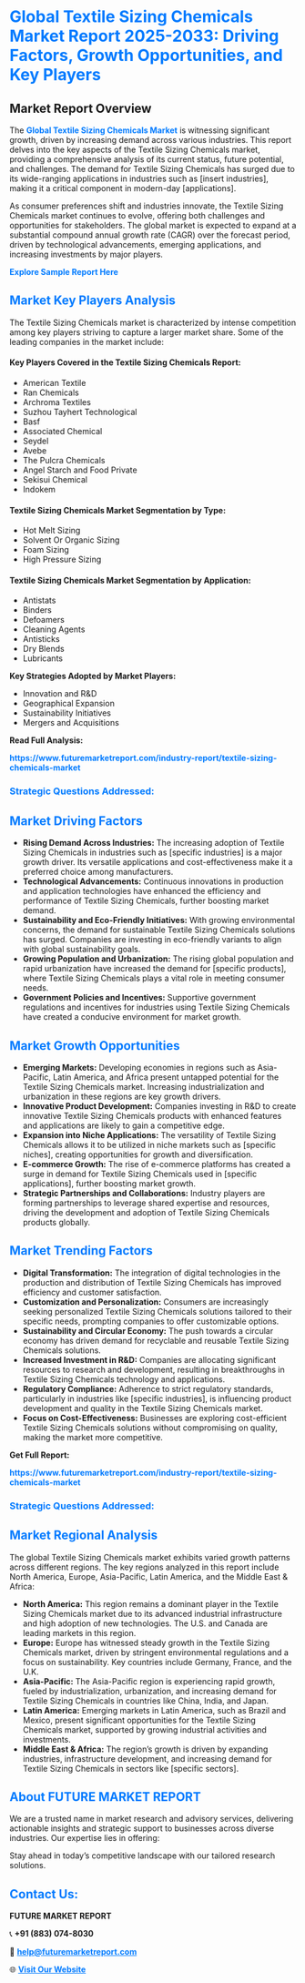 <h1 style="color: #007BFF;">Global Textile Sizing Chemicals Market Report 2025-2033: Driving Factors, Growth Opportunities, and Key Players</h1>

<section id="overview">
<h2>Market Report Overview</h2>
<p>The <a href="https://www.futuremarketreport.com/industry-report/textile-sizing-chemicals-market" style="color: #007BFF; text-decoration: none;"><strong>Global Textile Sizing Chemicals Market</strong></a> is witnessing significant growth, driven by increasing demand across various industries. This report delves into the key aspects of the Textile Sizing Chemicals market, providing a comprehensive analysis of its current status, future potential, and challenges. The demand for Textile Sizing Chemicals has surged due to its wide-ranging applications in industries such as [insert industries], making it a critical component in modern-day [applications].</p>
<p>As consumer preferences shift and industries innovate, the Textile Sizing Chemicals market continues to evolve, offering both challenges and opportunities for stakeholders. The global market is expected to expand at a substantial compound annual growth rate (CAGR) over the forecast period, driven by technological advancements, emerging applications, and increasing investments by major players.</p>
</section>

<section id="overview">
<p><a href="https://www.futuremarketreport.com/request-sample/reportId=31100" style="color: #007BFF; text-decoration: none;"><strong>Explore Sample Report Here</strong></a></p>
</section>

<section id="key-players">
<h2 style="color: #007BFF;">Market Key Players Analysis</h2>
<p>The Textile Sizing Chemicals market is characterized by intense competition among key players striving to capture a larger market share. Some of the leading companies in the market include:</p>
<h4>Key Players Covered in the Textile Sizing Chemicals Report:</h4>
<ul><li>American Textile</li><li>Ran Chemicals</li><li>Archroma Textiles</li><li>Suzhou Tayhert Technological</li><li>Basf</li><li>Associated Chemical</li><li>Seydel</li><li>Avebe</li><li>The Pulcra Chemicals</li><li>Angel Starch and Food Private</li><li>Sekisui Chemical</li><li>Indokem</li></ul>
<h4>Textile Sizing Chemicals Market Segmentation by Type:</h4>
<ul><li>Hot Melt Sizing</li><li>Solvent Or Organic Sizing</li><li>Foam Sizing</li><li>High Pressure Sizing</li></ul>

<h4>Textile Sizing Chemicals Market Segmentation by Application:</h4>
<ul><li>Antistats</li><li>Binders</li><li>Defoamers</li><li>Cleaning Agents</li><li>Antisticks</li><li>Dry Blends</li><li>Lubricants</li></ul>
<p><strong>Key Strategies Adopted by Market Players:</strong></p>
<ul>
<li>Innovation and R&D</li>
<li>Geographical Expansion</li>
<li>Sustainability Initiatives</li>
<li>Mergers and Acquisitions</li>
</ul>
</section>

<section>
<p><strong>Read Full Analysis: </strong></p><a href="https://www.futuremarketreport.com/industry-report/textile-sizing-chemicals-market" style="color: #007BFF; text-decoration: none;"><strong>https://www.futuremarketreport.com/industry-report/textile-sizing-chemicals-market</strong></a>
<h3 style="color: #007BFF;">Strategic Questions Addressed:</h3>
</section>

<section id="driving-factors">
<h2 style="color: #007BFF;">Market Driving Factors</h2>
<ul>
<li><strong>Rising Demand Across Industries:</strong> The increasing adoption of Textile Sizing Chemicals in industries such as [specific industries] is a major growth driver. Its versatile applications and cost-effectiveness make it a preferred choice among manufacturers.</li>
<li><strong>Technological Advancements:</strong> Continuous innovations in production and application technologies have enhanced the efficiency and performance of Textile Sizing Chemicals, further boosting market demand.</li>
<li><strong>Sustainability and Eco-Friendly Initiatives:</strong> With growing environmental concerns, the demand for sustainable Textile Sizing Chemicals solutions has surged. Companies are investing in eco-friendly variants to align with global sustainability goals.</li>
<li><strong>Growing Population and Urbanization:</strong> The rising global population and rapid urbanization have increased the demand for [specific products], where Textile Sizing Chemicals plays a vital role in meeting consumer needs.</li>
<li><strong>Government Policies and Incentives:</strong> Supportive government regulations and incentives for industries using Textile Sizing Chemicals have created a conducive environment for market growth.</li>
</ul>
</section>

<section id="growth-opportunities">
<h2 style="color: #007BFF;">Market Growth Opportunities</h2>
<ul>
<li><strong>Emerging Markets:</strong> Developing economies in regions such as Asia-Pacific, Latin America, and Africa present untapped potential for the Textile Sizing Chemicals market. Increasing industrialization and urbanization in these regions are key growth drivers.</li>
<li><strong>Innovative Product Development:</strong> Companies investing in R&D to create innovative Textile Sizing Chemicals products with enhanced features and applications are likely to gain a competitive edge.</li>
<li><strong>Expansion into Niche Applications:</strong> The versatility of Textile Sizing Chemicals allows it to be utilized in niche markets such as [specific niches], creating opportunities for growth and diversification.</li>
<li><strong>E-commerce Growth:</strong> The rise of e-commerce platforms has created a surge in demand for Textile Sizing Chemicals used in [specific applications], further boosting market growth.</li>
<li><strong>Strategic Partnerships and Collaborations:</strong> Industry players are forming partnerships to leverage shared expertise and resources, driving the development and adoption of Textile Sizing Chemicals products globally.</li>
</ul>
</section>

<section id="trending-factors">
<h2 style="color: #007BFF;">Market Trending Factors</h2>
<ul>
<li><strong>Digital Transformation:</strong> The integration of digital technologies in the production and distribution of Textile Sizing Chemicals has improved efficiency and customer satisfaction.</li>
<li><strong>Customization and Personalization:</strong> Consumers are increasingly seeking personalized Textile Sizing Chemicals solutions tailored to their specific needs, prompting companies to offer customizable options.</li>
<li><strong>Sustainability and Circular Economy:</strong> The push towards a circular economy has driven demand for recyclable and reusable Textile Sizing Chemicals solutions.</li>
<li><strong>Increased Investment in R&D:</strong> Companies are allocating significant resources to research and development, resulting in breakthroughs in Textile Sizing Chemicals technology and applications.</li>
<li><strong>Regulatory Compliance:</strong> Adherence to strict regulatory standards, particularly in industries like [specific industries], is influencing product development and quality in the Textile Sizing Chemicals market.</li>
<li><strong>Focus on Cost-Effectiveness:</strong> Businesses are exploring cost-efficient Textile Sizing Chemicals solutions without compromising on quality, making the market more competitive.</li>
</ul>
</section>

<section>
<p><strong>Get Full Report: </strong></p><a href="https://www.futuremarketreport.com/industry-report/textile-sizing-chemicals-market" style="color: #007BFF; text-decoration: none;"><strong>https://www.futuremarketreport.com/industry-report/textile-sizing-chemicals-market</strong></a>
<h3 style="color: #007BFF;">Strategic Questions Addressed:</h3>
</section>


<section id="regional-analysis">
<h2 style="color: #007BFF;">Market Regional Analysis</h2>
<p>The global Textile Sizing Chemicals market exhibits varied growth patterns across different regions. The key regions analyzed in this report include North America, Europe, Asia-Pacific, Latin America, and the Middle East & Africa:</p>
<ul>
<li><strong>North America:</strong> This region remains a dominant player in the Textile Sizing Chemicals market due to its advanced industrial infrastructure and high adoption of new technologies. The U.S. and Canada are leading markets in this region.</li>
<li><strong>Europe:</strong> Europe has witnessed steady growth in the Textile Sizing Chemicals market, driven by stringent environmental regulations and a focus on sustainability. Key countries include Germany, France, and the U.K.</li>
<li><strong>Asia-Pacific:</strong> The Asia-Pacific region is experiencing rapid growth, fueled by industrialization, urbanization, and increasing demand for Textile Sizing Chemicals in countries like China, India, and Japan.</li>
<li><strong>Latin America:</strong> Emerging markets in Latin America, such as Brazil and Mexico, present significant opportunities for the Textile Sizing Chemicals market, supported by growing industrial activities and investments.</li>
<li><strong>Middle East & Africa:</strong> The region’s growth is driven by expanding industries, infrastructure development, and increasing demand for Textile Sizing Chemicals in sectors like [specific sectors].</li>
</ul>
</section>

<footer>
<h2 style="color: #007BFF;">About FUTURE MARKET REPORT</h2>
<p>We are a trusted name in market research and advisory services, delivering actionable insights and strategic support to businesses across diverse industries. Our expertise lies in offering:</p>

<p>Stay ahead in today’s competitive landscape with our tailored research solutions.</p>

<h2 style="color: #007BFF;">Contact Us:</h2>
<p><strong>FUTURE MARKET REPORT</strong></p>
<p>📞 <strong>+91 (883) 074-8030</strong></p>
<p>📧 <strong><a href="mailto:help@futuremarketreport.com" style="color: #007BFF;">help@futuremarketreport.com</a></strong></p>
<p>🌐 <strong><a href="https://www.futuremarketreport.com/" style="color: #007BFF;">Visit Our Website</a></strong></p>
</footer>